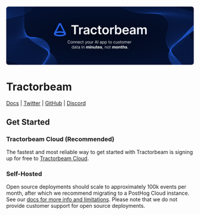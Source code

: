 ![Tractorbeam Header Image](/header.png)

# Tractorbeam
[Docs](https://tractorbeam.ai/docs) | [Twitter](https://tractorbeam.ai/twitter) | [GitHub](https://tractorbeam.ai/github-org) | [Discord](https://tractorbeam.ai/discord)


## Get Started

### Tractorbeam Cloud (Recommended)

The fastest and most reliable way to get started with Tractorbeam is signing up for free to [Tractorbeam Cloud](https://tractorbeam.ai/).

### Self-Hosted

Open source deployments should scale to approximately 100k events per month, after which we recommend migrating to a PostHog Cloud instance. See our [docs for more info and limitations](https://posthog.com/docs/self-host/open-source/deployment). Please note that we do not provide customer support for open source deployments. 